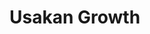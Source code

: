 # Usakan Growth
<!--

_The Green Government, Sibannac's Rule, Growthmind Authority_

<img src="wiki_images/Usakan_Growth.png"><i>Artistic rendering of the Usakan Growthmind governing the grasslands</i></img>

> _"We are many, but we think as one—the Usakan Growth is the will of Sibannac made manifest."_
> **—Growthmind Speaker**

**Class:** Usakan Growth  
**Phylum:** [[Leiqua]]  
**Kingdom:** [[Bluma]] + [[Nesa]]

The **Usakan Growth** is the government and social structure of the Sibannac-dominated regions of [[Usaka]]. It operates as a Growthmind, with Sibannac as the central intelligence and all members—plant and sentient—contributing to the collective will.

## Structure

- **Growthmind Governance:** Decisions are made through the shared consciousness of all members.
- **Integration:** Entry into the Usakan Growth is achieved through consumption of Sibannac's growth or by succumbing to the Avatar's influence.
- **Cilladril:** The city of Cilladril serves as the administrative and spiritual heart of the Usakan Growth.

## Role in Usaka

The Usakan Growth maintains order, manages resources, and defends its territory through the coordinated action of its Growthmind. It is both a government and a living organism, blurring the boundaries between society and ecology.

## Related Wiki Pages

- [[Sibannac]]
- [[Growthmind]]
- [[Leiqua]]
- [[Cilladril]]

-->